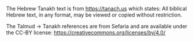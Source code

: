 The Hebrew Tanakh text is from https://tanach.us which states: All biblical Hebrew text, in any format, may be viewed or copied without restriction.

The Talmud -> Tanakh references are from Sefaria and are available under the CC-BY license: https://creativecommons.org/licenses/by/4.0/
